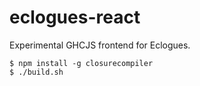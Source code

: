 eclogues-react
==============

Experimental GHCJS frontend for Eclogues.

```
$ npm install -g closurecompiler
$ ./build.sh
```
